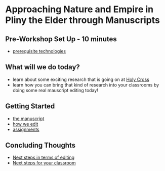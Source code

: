 # Approaching Nature and Empire in Pliny the Elder through Manuscripts 

## Pre-Workshop Set Up - 10 minutes ##
- [prerequisite technologies](setup)

## What will we do today?
- learn about some exciting research that is going on at [Holy Cross](http://hcmid.github.io/)
- learn how you can bring that kind of research into your classrooms by doing some real mauscript editing today!

## Getting Started ##
- [the manuscript](team)
- [how we edit](editions)
- [assignments](Pliny)

## Concluding Thoughts ##
- [Next steps in terms of editing](total)
- [Next steps for your classroom](resources)

